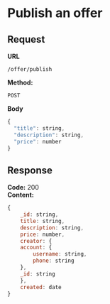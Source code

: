 # Publish an offer

## Request

**URL**

`/offer/publish`

**Method:**

`POST`

**Body**

```javascript
{
  "title": string,
  "description": string,
  "price": number
}
```

## Response

**Code:** 200 <br />
**Content:**

```javascript
{
    _id: string,
    title: string,
    description: string,
    price: number,
    creator: {
    account: {
        username: string,
        phone: string
    },
    _id: string
    },
    created: date
}
```
